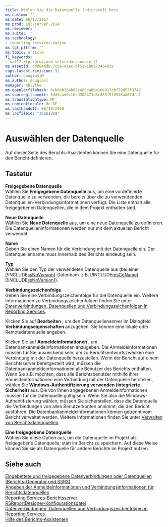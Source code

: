 ```yaml
---
title: Wählen Sie die Datenquelle | Microsoft Docs
ms.custom: ''
ms.date: 06/13/2017
ms.prod: sql-server-2014
ms.reviewer: ''
ms.suite: ''
ms.technology:
- reporting-services-native
ms.tgt_pltfrm: ''
ms.topic: article
f1_keywords:
- sql12.rtp.rptwizard.selectdatasource.f1
ms.assetid: cdd84ad8-7c6a-41ac-bf51-1b0973434829
caps.latest.revision: 31
author: douglaslM
ms.author: douglasl
manager: mblythe
ms.openlocfilehash: 8cb8cb384b83c4d5ca8ba16e017cbf79d53f3742
ms.sourcegitcommit: 5dd5cad0c1bbd308471d6c885f516948ad67dfcf
ms.translationtype: MT
ms.contentlocale: de-DE
ms.lasthandoff: 06/19/2018
ms.locfileid: "36161269"
---
```

# <a name="select-the-data-source"></a>Auswählen der Datenquelle
  Auf dieser Seite des Berichts-Assistenten können Sie eine Datenquelle für den Bericht definieren.  
  
## <a name="options"></a>Tastatur  
 **Freigegebene Datenquelle**  
 Wählen Sie **Freigegebene Datenquelle** aus, um eine vordefinierte Datenquelle zu verwenden, die bereits über die zu verwendenden Datenquellen-Verbindungsinformationen verfügt. Die Liste enthält alle freigegebenen Datenquellen, die in dem Projekt enthalten sind.  
  
 **Neue Datenquelle**  
 Wählen Sie **Neue Datenquelle** aus, um eine neue Datenquelle zu definieren. Die Datenquelleninformationen werden nur mit dem aktuellen Bericht verwendet.  
  
 **Name**  
 Geben Sie einen Namen für die Verbindung mit der Datenquelle ein. Der Datenquellenname muss innerhalb des Berichts eindeutig sein.  
  
 **Typ**  
 Wählen Sie den Typ der verwendeten Datenquelle aus (bei einer [!INCLUDE[ssNoVersion](../includes/ssnoversion-md.md)]-Datenbank z.B. [!INCLUDE[msCoName](../includes/msconame-md.md)] [!INCLUDE[ssNoVersion](../includes/ssnoversion-md.md)]).  
  
 **Verbindungszeichenfolge**  
 Geben Sie eine Verbindungszeichenfolge für die Datenquelle ein. Weitere Informationen zu Verbindungszeichenfolgen finden Sie unter [Datenverbindungen, Datenquellen und Verbindungszeichenfolgen in Reporting Services](../../2014/reporting-services/data-connections-data-sources-and-connection-strings-in-reporting-services.md).  
  
 Klicken Sie auf **Bearbeiten** , um den Datenquellenserver im Dialogfeld **Verbindungseigenschaften** anzugeben. Sie können eine lokale oder Remotedatenquelle angeben.  
  
 Klicken Sie auf **Anmeldeinformationen** , um Datenbankanmeldeinformationen anzugeben. Die Anmeldeinformationen müssen für Sie ausreichend sein, um zu Berichtsentwurfszwecken eine Verbindung mit der Datenquelle herzustellen. Wenn der Bericht auf einem Berichtsserver bereitgestellt wird, müssen die Datenbankanmeldeinformationen alle Benutzer des Berichts enthalten. Wenn Sie z.B. möchten, dass alle Berichtsbenutzer mithilfe ihrer Anmeldeinformationen eine Verbindung mit der Datenquelle herstellen, wählen Sie **Windows-Authentifizierung verwenden (integrierte Sicherheit)** aus. Die von Ihnen angegebenen Anmeldeinformationen müssen für die Datenquelle gültig sein. Wenn Sie also die Windows-Authentifizierung wählen, müssen Sie sicherstellen, dass die Datenquelle die Verbindungen von allen Benutzerkonten annimmt, die den Bericht ausführen. Die Datenbankanmeldeinformationen können getrennt vom Bericht verwaltet werden. Weitere Informationen finden Sie unter [Verwalten von Berichtsdatenquellen](report-data/manage-report-data-sources.md).  
  
 **Eine freigegebene Datenquelle**  
 Wählen Sie diese Option aus, um die Datenquelle im Projekt als freigegebene Datenquelle, statt im Bericht zu speichern. Auf diese Weise können Sie sie als Datenquelle für andere Berichte im Projekt nutzen.  
  
## <a name="see-also"></a>Siehe auch  
 [Eingebettete und freigegebene Datenverbindungen oder Datenquellen &#40;Berichts-Generator und SSRS&#41;](../../2014/reporting-services/embedded-and-shared-data-connections-or-data-sources-report-builder-and-ssrs.md)   
 [Angeben der Anmeldeinformationen und Verbindungsinformationen für Berichtsdatenquellen](report-data/specify-credential-and-connection-information-for-report-data-sources.md)   
 [Reporting Services-Berichtsserver](../../2014/reporting-services/reporting-services-report-server.md)   
 [RSReportDesigner-Konfigurationsdatei](report-server/rsreportdesigner-configuration-file.md)   
 [Datenverbindungen, Datenquellen und Verbindungszeichenfolgen in Reporting Services](../../2014/reporting-services/data-connections-data-sources-and-connection-strings-in-reporting-services.md)   
 [Hilfe des Berichts-Assistenten](../../2014/reporting-services/report-wizard-help.md)  
  
  